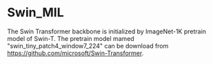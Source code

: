 # Swin_MIL
The Swin Transformer backbone is initialized by ImageNet-1K pretrain model of Swin-T. The pretrain model mamed "swin_tiny_patch4_window7_224" can be download from https://github.com/microsoft/Swin-Transformer. 

